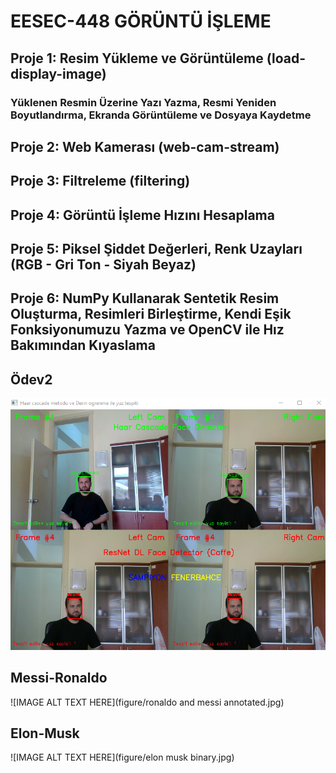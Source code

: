 
# EESEC-448 GÖRÜNTÜ İŞLEME




## Proje 1: Resim Yükleme ve Görüntüleme (load-display-image)
### Yüklenen Resmin Üzerine Yazı Yazma, Resmi Yeniden Boyutlandırma, Ekranda Görüntüleme ve Dosyaya Kaydetme


## Proje 2: Web Kamerası (web-cam-stream)


## Proje 3: Filtreleme (filtering)


## Proje 4: Görüntü İşleme Hızını Hesaplama


## Proje 5: Piksel Şiddet Değerleri, Renk Uzayları (RGB - Gri Ton - Siyah Beyaz)


## Proje 6: NumPy Kullanarak Sentetik Resim Oluşturma, Resimleri Birleştirme, Kendi Eşik Fonksiyonumuzu Yazma ve OpenCV ile Hız Bakımından Kıyaslama

## Ödev2
![IMAGE ALT TEXT HERE](figure/odev2.jpg)

## Messi-Ronaldo
![IMAGE ALT TEXT HERE](figure/ronaldo and messi annotated.jpg)

## Elon-Musk
![IMAGE ALT TEXT HERE](figure/elon musk binary.jpg)
